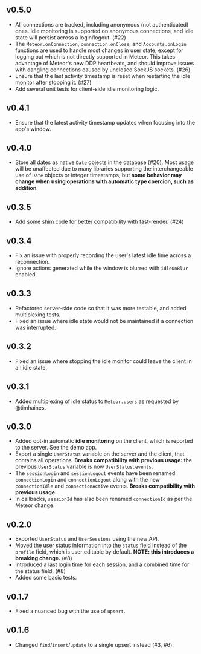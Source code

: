 ## v0.5.0

* All connections are tracked, including anonymous (not authenticated) ones. Idle monitoring is supported on anonymous connections, and idle state will persist across a login/logout. (#22)
* The `Meteor.onConnection`, `connection.onClose`, and `Accounts.onLogin` functions are used to handle most changes in user state, except for logging out which is not directly supported in Meteor. This takes advantage of Meteor's new DDP heartbeats, and should improve issues with dangling connections caused by unclosed SockJS sockets. (#26)
* Ensure that the last activity timestamp is reset when restarting the idle monitor after stopping it. (#27)
* Add several unit tests for client-side idle monitoring logic.

## v0.4.1

* Ensure that the latest activity timestamp updates when focusing into the app's window.

## v0.4.0

* Store all dates as native `Date` objects in the database (#20). Most usage will be unaffected due to many libraries supporting the interchangeable use of `Date` objects or integer timestamps, but **some behavior may change when using operations with automatic type coercion, such as addition**.

## v0.3.5

* Add some shim code for better compatibility with fast-render. (#24)

## v0.3.4

* Fix an issue with properly recording the user's latest idle time across a reconnection.
* Ignore actions generated while the window is blurred with `idleOnBlur` enabled.

## v0.3.3

* Refactored server-side code so that it was more testable, and added multiplexing tests.
* Fixed an issue where idle state would not be maintained if a connection was interrupted.

## v0.3.2

* Fixed an issue where stopping the idle monitor could leave the client in an idle state.

## v0.3.1

* Added multiplexing of idle status to `Meteor.users` as requested by @timhaines.

## v0.3.0

* Added opt-in automatic **idle monitoring** on the client, which is reported to the server. See the demo app.
* Export a single `UserStatus` variable on the server and the client, that contains all operations. **Breaks compatibility with previous usage:** the previous `UserStatus` variable is now `UserStatus.events`.
* The `sessionLogin` and `sessionLogout` events have been renamed `connectionLogin` and `connectionLogout` along with the new `connectionIdle` and `connectionActive` events. **Breaks compatibility with previous usage.**
* In callbacks, `sessionId` has also been renamed `connectionId` as per the Meteor change.

## v0.2.0

* Exported `UserStatus` and `UserSessions` using the new API.
* Moved the user status information into the `status` field instead of the `profile` field, which is user editable by default. **NOTE: this introduces a breaking change.** (#8)
* Introduced a last login time for each session, and a combined time for the status field. (#8)
* Added some basic tests.

## v0.1.7

* Fixed a nuanced bug with the use of `upsert`.

## v0.1.6

* Changed `find`/`insert`/`update` to a single upsert instead (#3, #6).
